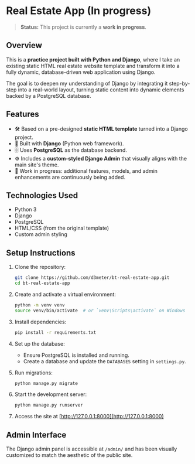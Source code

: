 # Real Estate App (In progress)

> **Status:** This project is currently a **work in progress**.

## Overview

This is a **practice project built with Python and Django**, where I take an existing static HTML real estate website template and transform it into a fully dynamic, database-driven web application using Django.

The goal is to deepen my understanding of Django by integrating it step-by-step into a real-world layout, turning static content into dynamic elements backed by a PostgreSQL database.

## Features

- 🛠️ Based on a pre-designed **static HTML template** turned into a Django project.
- 🐍 Built with **Django** (Python web framework).
- 🗄️ Uses **PostgreSQL** as the database backend.
- ⚙️ Includes a **custom-styled Django Admin** that visually aligns with the main site's theme.
- 🧱 Work in progress: additional features, models, and admin enhancements are continuously being added.

## Technologies Used

- Python 3
- Django
- PostgreSQL
- HTML/CSS (from the original template)
- Custom admin styling

## Setup Instructions

1. Clone the repository:
   ```bash
   git clone https://github.com/d3meter/bt-real-estate-app.git
   cd bt-real-estate-app
   ```

2. Create and activate a virtual environment:
   ```bash
   python -m venv venv
   source venv/bin/activate  # or `venv\Scripts\activate` on Windows
   ```

3. Install dependencies:
   ```bash
   pip install -r requirements.txt
   ```

4. Set up the database:
   - Ensure PostgreSQL is installed and running.
   - Create a database and update the `DATABASES` setting in `settings.py`.

5. Run migrations:
   ```bash
   python manage.py migrate
   ```

6. Start the development server:
   ```bash
   python manage.py runserver
   ```

7. Access the site at [http://127.0.0.1:8000](http://127.0.0.1:8000)

## Admin Interface

The Django admin panel is accessible at `/admin/` and has been visually customized to match the aesthetic of the public site.
